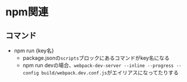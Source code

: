 # npm関連

## コマンド
* npm run {key名}
    * package.jsonの`scripts`ブロックにあるコマンドがkey名になる
    * npm run devの場合、`webpack-dev-server --inline --progress --config build/webpack.dev.conf.js`がエイリアスになってたりする

